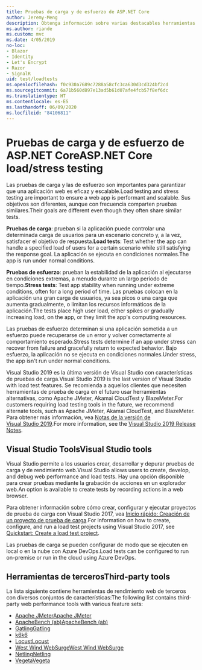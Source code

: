 ```yaml
---
title: Pruebas de carga y de esfuerzo de ASP.NET Core
author: Jeremy-Meng
description: Obtenga información sobre varias destacables herramientas y enfoques para realizar pruebas de carga y de esfuerzo en aplicaciones ASP.NET Core.
ms.author: riande
ms.custom: mvc
ms.date: 4/05/2019
no-loc:
- Blazor
- Identity
- Let's Encrypt
- Razor
- SignalR
uid: test/loadtests
ms.openlocfilehash: f0c930a7689c7288a58cfc3ca630d3cd324bf2cd
ms.sourcegitcommit: 6a71b560d897e13ad5b61d07afe4fcb57f8ef6dc
ms.translationtype: HT
ms.contentlocale: es-ES
ms.lasthandoff: 06/09/2020
ms.locfileid: "84106811"
---
```

# <a name="aspnet-core-loadstress-testing"></a><span data-ttu-id="55d98-103">Pruebas de carga y de esfuerzo de ASP.NET Core</span><span class="sxs-lookup"><span data-stu-id="55d98-103">ASP.NET Core load/stress testing</span></span>

<span data-ttu-id="55d98-104">Las pruebas de carga y las de esfuerzo son importantes para garantizar que una aplicación web es eficaz y escalable.</span><span class="sxs-lookup"><span data-stu-id="55d98-104">Load testing and stress testing are important to ensure a web app is performant and scalable.</span></span> <span data-ttu-id="55d98-105">Sus objetivos son diferentes, aunque con frecuencia comparten pruebas similares.</span><span class="sxs-lookup"><span data-stu-id="55d98-105">Their goals are different even though they often share similar tests.</span></span>

<span data-ttu-id="55d98-106">**Pruebas de carga**: prueban si la aplicación puede controlar una determinada carga de usuarios para un escenario concreto y, a la vez, satisfacer el objetivo de respuesta.</span><span class="sxs-lookup"><span data-stu-id="55d98-106">**Load tests**: Test whether the app can handle a specified load of users for a certain scenario while still satisfying the response goal.</span></span> <span data-ttu-id="55d98-107">La aplicación se ejecuta en condiciones normales.</span><span class="sxs-lookup"><span data-stu-id="55d98-107">The app is run under normal conditions.</span></span>

<span data-ttu-id="55d98-108">**Pruebas de esfuerzo**: prueban la estabilidad de la aplicación al ejecutarse en condiciones extremas, a menudo durante un largo período de tiempo.</span><span class="sxs-lookup"><span data-stu-id="55d98-108">**Stress tests**: Test app stability when running under extreme conditions, often for a long period of time.</span></span> <span data-ttu-id="55d98-109">Las pruebas colocan en la aplicación una gran carga de usuarios, ya sea picos o una carga que aumenta gradualmente, o limitan los recursos informáticos de la aplicación.</span><span class="sxs-lookup"><span data-stu-id="55d98-109">The tests place high user load, either spikes or gradually increasing load, on the app, or they limit the app's computing resources.</span></span>

<span data-ttu-id="55d98-110">Las pruebas de esfuerzo determinan si una aplicación sometida a un esfuerzo puede recuperarse de un error y volver correctamente al comportamiento esperado.</span><span class="sxs-lookup"><span data-stu-id="55d98-110">Stress tests determine if an app under stress can recover from failure and gracefully return to expected behavior.</span></span> <span data-ttu-id="55d98-111">Bajo esfuerzo, la aplicación no se ejecuta en condiciones normales.</span><span class="sxs-lookup"><span data-stu-id="55d98-111">Under stress, the app isn't run under normal conditions.</span></span>

<span data-ttu-id="55d98-112">Visual Studio 2019 es la última versión de Visual Studio con características de pruebas de carga.</span><span class="sxs-lookup"><span data-stu-id="55d98-112">Visual Studio 2019 is the last version of Visual Studio with load test features.</span></span> <span data-ttu-id="55d98-113">Se recomienda a aquellos clientes que necesiten herramientas de prueba de carga en el futuro usar herramientas alternativas, como Apache JMeter, Akamai CloudTest y BlazeMeter.</span><span class="sxs-lookup"><span data-stu-id="55d98-113">For customers requiring load testing tools in the future, we recommend alternate tools, such as Apache JMeter, Akamai CloudTest, and BlazeMeter.</span></span> <span data-ttu-id="55d98-114">Para obtener más información, vea [Notas de la versión de Visual Studio 2019](/visualstudio/releases/2019/release-notes-v16.0#test-tools).</span><span class="sxs-lookup"><span data-stu-id="55d98-114">For more information, see the [Visual Studio 2019 Release Notes](/visualstudio/releases/2019/release-notes-v16.0#test-tools).</span></span>

## <a name="visual-studio-tools"></a><span data-ttu-id="55d98-115">Visual Studio Tools</span><span class="sxs-lookup"><span data-stu-id="55d98-115">Visual Studio tools</span></span>

<span data-ttu-id="55d98-116">Visual Studio permite a los usuarios crear, desarrollar y depurar pruebas de carga y de rendimiento web.</span><span class="sxs-lookup"><span data-stu-id="55d98-116">Visual Studio allows users to create, develop, and debug web performance and load tests.</span></span> <span data-ttu-id="55d98-117">Hay una opción disponible para crear pruebas mediante la grabación de acciones en un explorador web.</span><span class="sxs-lookup"><span data-stu-id="55d98-117">An option is available to create tests by recording actions in a web browser.</span></span>

<span data-ttu-id="55d98-118">Para obtener información sobre cómo crear, configurar y ejecutar proyectos de prueba de carga con Visual Studio 2017, vea [Inicio rápido: Creación de un proyecto de prueba de carga](/visualstudio/test/quickstart-create-a-load-test-project?view=vs-2017).</span><span class="sxs-lookup"><span data-stu-id="55d98-118">For information on how to create, configure, and run a load test projects using Visual Studio 2017, see [Quickstart: Create a load test project](/visualstudio/test/quickstart-create-a-load-test-project?view=vs-2017).</span></span>

<span data-ttu-id="55d98-119">Las pruebas de carga se pueden configurar de modo que se ejecuten en local o en la nube con Azure DevOps.</span><span class="sxs-lookup"><span data-stu-id="55d98-119">Load tests can be configured to run on-premise or run in the cloud using Azure DevOps.</span></span>

## <a name="third-party-tools"></a><span data-ttu-id="55d98-120">Herramientas de terceros</span><span class="sxs-lookup"><span data-stu-id="55d98-120">Third-party tools</span></span>

<span data-ttu-id="55d98-121">La lista siguiente contiene herramientas de rendimiento web de terceros con diversos conjuntos de características:</span><span class="sxs-lookup"><span data-stu-id="55d98-121">The following list contains third-party web performance tools with various feature sets:</span></span>

* [<span data-ttu-id="55d98-122">Apache JMeter</span><span class="sxs-lookup"><span data-stu-id="55d98-122">Apache JMeter</span></span>](https://jmeter.apache.org/)
* [<span data-ttu-id="55d98-123">ApacheBench (ab)</span><span class="sxs-lookup"><span data-stu-id="55d98-123">ApacheBench (ab)</span></span>](https://httpd.apache.org/docs/2.4/programs/ab.html)
* [<span data-ttu-id="55d98-124">Gatling</span><span class="sxs-lookup"><span data-stu-id="55d98-124">Gatling</span></span>](https://gatling.io/)
* [<span data-ttu-id="55d98-125">k6</span><span class="sxs-lookup"><span data-stu-id="55d98-125">k6</span></span>](https://k6.io)
* [<span data-ttu-id="55d98-126">Locust</span><span class="sxs-lookup"><span data-stu-id="55d98-126">Locust</span></span>](https://locust.io/)
* [<span data-ttu-id="55d98-127">West Wind WebSurge</span><span class="sxs-lookup"><span data-stu-id="55d98-127">West Wind WebSurge</span></span>](https://websurge.west-wind.com/)
* [<span data-ttu-id="55d98-128">Netling</span><span class="sxs-lookup"><span data-stu-id="55d98-128">Netling</span></span>](https://github.com/hallatore/Netling)
* [<span data-ttu-id="55d98-129">Vegeta</span><span class="sxs-lookup"><span data-stu-id="55d98-129">Vegeta</span></span>](https://github.com/tsenart/vegeta)

